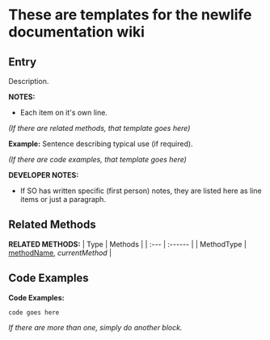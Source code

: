 # These are templates for the newlife documentation wiki


## Entry

Description.

**NOTES:**
- Each item on it's own line.

*(If there are related methods, that template goes here)*

**Example:** Sentence describing typical use (if required).

*(If there are code examples, that template goes here)*

**DEVELOPER NOTES:**
- If SO has written specific (first person) notes, they are listed here as line items or just a paragraph.

## Related Methods

**RELATED METHODS:**
| Type | Methods |
| :--- | :------ |
| MethodType | [methodName](#methodReference), *currentMethod* |


## Code Examples

**Code Examples:**
```Velocity
code goes here
```

*If there are more than one, simply do another block.*


